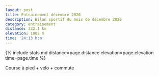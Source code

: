 ```yaml
---
layout: post
title: Entrainement décembre 2020
description: Bilan sportif du mois de décembre 2020
category: entrainement
distance: 332.1 km
elevation: 1002 m
time: '24:13 h:m'
---
```


{%
  include stats.md
  distance=page.distance
  elevation=page.elevation
  time=page.time
%}

Course à pied + vélo + commute

<!--
vim:spell spelllang=fr
-->

